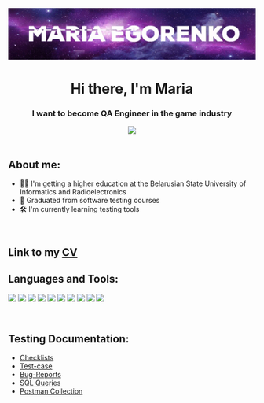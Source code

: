 <div id="header" align="center">
  <img src="https://github.com/MariaEgorenko/MariaEgorenko/blob/main/resources/gifnprofile.gif?raw=true" width="1000">
  <h1>Hi there, I'm Maria</h1>
  <h3>I want to become QA Engineer in the game industry</h3>
  <a href="https://web.telegram.org/k/#@The_ashen">
    <img src="https://img.shields.io/badge/Telegram-blue?style=for-the-badge&logo=Telegram&logoColor=white">
  </a>
</div>
<br/>  
<h2>About me:</h2>
<ul>
  <li>👨‍🎓 I'm getting a higher education at the Belarusian State University of Informatics and Radioelectronics</li>
  <li>🥇 Graduated from software testing courses</li>
  <li>🛠 I'm currently learning testing tools</li>
</ul>
<br/>
<h2>Link to my <a href="https://drive.google.com/file/d/1qKjRjTqIKXQK2q0eIpb6-Up6ryXegFTI/view?usp=sharing">CV</a></h2>
<h2>Languages and Tools:</h2>
<p>
  <img src="https://img.shields.io/badge/Jira-0052CC?logo=jira&logoColor=fff&style=for-the-badge">
  <img src="https://img.shields.io/badge/Postman-FF6C37?logo=postman&logoColor=fff&style=for-the-badge">
  <img src="https://img.shields.io/badge/Github-090909?style=for-the-badge&logo=github&logoColor=8cc4d7">
  <img src="https://img.shields.io/badge/MySQL-4479A1?logo=mysql&logoColor=fff&style=for-the-badge">
  <img src="https://img.shields.io/badge/DevTools-090909?style=for-the-badge&logo=googlechrome&logoColor=2674f2">
  <img src="https://img.shields.io/badge/Git-F05032?logo=git&logoColor=fff&style=for-the-badge">
  <img src="https://img.shields.io/badge/TestRail-090909?style=for-the-badge&logo=&logoColor=71b556">
  <img src="https://img.shields.io/badge/C%2B%2B-00599C?logo=cplusplus&logoColor=fff&style=for-the-badge">
  <img src="https://img.shields.io/badge/JSON-000?logo=json&logoColor=fff&style=for-the-badge">
  <img src="https://img.shields.io/badge/Python-3776AB?logo=python&logoColor=fff&style=for-the-badge">
</p>
<br/>
<h2>Testing Documentation:</h2>
<ul>
  <li><a href="https://github.com/MariaEgorenko/checklists">Checklists</a></li>
  <li><a href="https://github.com/MariaEgorenko/Test-case.git">Test-case</a></li>
  <li><a href ="https://github.com/MariaEgorenko/Bug-Reports.git">Bug-Reports</a></li>
  <li><a href="https://github.com/MariaEgorenko/SQL_Queries">SQL Queries</a></li>
  <li><a href="https://github.com/MariaEgorenko/Postman_Collection">Postman Collection</a></li>
</ul>